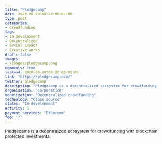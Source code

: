 ```yaml
---
title: "Pledgecamp"
date: 2020-06-20T08:20:00+02:00
type: post
categories:
- Crowdfunding
tags:
- In-development
- Decentralized
- Social impact
- Creative works
draft: false
images:
- /images/pledgecamp.png
comments: true
lastmod: 2020-06-20T08:20:00+02:00
link: "https://pledgecamp.com/"
twitter: pledgecamp
description: "Pledgecamp is a decentralized ecosystem for crowdfunding with blockchain protected investments."
organization: "Corporation"
monetization: "Decentralized crowdfunding"
technology: "Close source"
status: "In-development"
activity: 1
payment_services: "Ethereum"
fee: "?"
---
```


Pledgecamp is a decentralized ecosystem for crowdfunding with blockchain protected investments.<!--more-->

